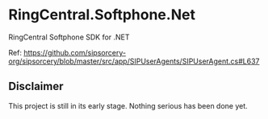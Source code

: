 # RingCentral.Softphone.Net

RingCentral Softphone SDK for .NET

Ref: https://github.com/sipsorcery-org/sipsorcery/blob/master/src/app/SIPUserAgents/SIPUserAgent.cs#L637


## Disclaimer

This project is still in its early stage. Nothing serious has been done yet.
